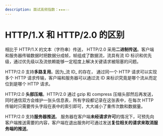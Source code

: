 ```yaml
---
description: 面试高频指数：★★★☆☆
---
```


# HTTP/1.X 和 HTTP/2.0 的区别

相比于 HTTP/1.X 的文本（字符串）传送， HTTP/2.0 采用**二进制传送**。客户端和服务器传输数据时把数据分成帧，帧组成了数据流，流具有流 ID 标识和优先级，通过优先级以及流依赖能够一定程度上解决关键请求被阻塞的问题。 

HTTP/2.0 支持**多路复用**。因为_流 ID_ 的存在， 通过同一个 HTTP 请求可以实现多个 HTTP 请求传输，客户端和服务器可以通过流 ID 来标识究竟是哪个流从而定位到是哪个 HTTP 请求。 

HTTP/2.0 **头部压缩**。HTTP/2.0 通过 gzip 和 compress 压缩头部然后再发送，同时通信双方会维护一张头信息表，所有字段都记录在这张表中，在每次 HTTP 传输时只需要传头字段在表中的索引即可，大大减小了重传次数和数据量。 

HTTP/2.0 支持**服务器推送**。 服务器在客户端**未经请求许可**的情况下，可预先向客户端推送需要的内容，客户端在退出服务时可通过发送**复位相关的请求来取消服务端的推送**。

